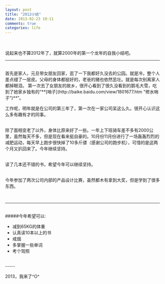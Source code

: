 ```yaml
---
layout: post
title: "2012小结"
date: 2013-02-23 19:11
comments: true
categories: life
---
```

    


<br>
<br>
说起来也不算2012年了，就算2000年的第一个龙年的自我小结吧。

<br>

------
<br>
首先是家人，元旦带女朋友回家，逛了一下我都好久没去的公园。就是冷，整个人差点褪了一层皮。父母的身体都挺好的，老爸的猪也依然茁壮。就是每次别离家人都掉眼泪。     
第一次去了女朋友的故乡，很开心看到了很久没看到的鹅毛大雪，吃到了她家乡独有的“**[哨子](http://baike.baidu.com/view/1801677.htm "修水哨子")**”。           

<br>


工作呢，明年就是在公司的第三年了，第一次在一家公司呆这么久。很开心认识这么多有趣有才的同事。    
<br>  




除了面相变老了以外，身体比原来好了一些。一年上下班骑车差不多有2000公里，虽然每天不多，但是现在看来挺自豪的。10月份11月份进行了一场轰轰烈烈的减肥运动，每天早上跑步很快掉了10多斤骠（感谢公司的跑步机），可惜的是这两个月又扒回来了。今年继续坚持。    
<br>

读了几本还不错的书，希望今年可以继续坚持。     
<br>

今年参加了两次公司内部的产品设计比赛，虽然都木有拿到大奖，但是学到了很多东西。

<br>


-----   
<br>
#####今年希望可以:

* 减到65KG的体重
* 认真读10本以上的书
* 戒烟
* 多掌握一些单词
* 考个驾照

<br>
-----   
<br>

2013，我来了^O^


